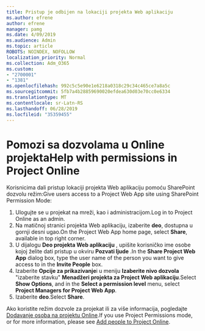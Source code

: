 ```yaml
---
title: Pristup je odbijen na lokaciji projekta Web aplikaciju
ms.author: efrene
author: efrene
manager: pamg
ms.date: 4/09/2019
ms.audience: Admin
ms.topic: article
ROBOTS: NOINDEX, NOFOLLOW
localization_priority: Normal
ms.collection: Adm_O365
ms.custom:
- "2700001"
- "1381"
ms.openlocfilehash: 992c5c5e90e1e6218a0318c29c34c465ce7a8a5c
ms.sourcegitcommit: 5fb7a4b28859690020efdea630d03e70cc0e6334
ms.translationtype: MT
ms.contentlocale: sr-Latn-RS
ms.lasthandoff: 06/28/2019
ms.locfileid: "35359455"
---
```

# <a name="help-with-permissions-in-project-online"></a><span data-ttu-id="be9f3-102">Pomozi sa dozvolama u Online projekta</span><span class="sxs-lookup"><span data-stu-id="be9f3-102">Help with permissions in Project Online</span></span>

<span data-ttu-id="be9f3-103">Korisnicima dali pristup lokaciji projekta Web aplikaciju pomoću SharePoint dozvolu režim:</span><span class="sxs-lookup"><span data-stu-id="be9f3-103">Give users access to a Project Web App site using SharePoint Permission Mode:</span></span>

1. <span data-ttu-id="be9f3-104">Ulogujte se u projekat na mreži, kao i administracijom.</span><span class="sxs-lookup"><span data-stu-id="be9f3-104">Log in to Project Online as an admin.</span></span>
2. <span data-ttu-id="be9f3-105">Na matičnoj stranici projekta Web aplikaciju, izaberite **deo**, dostupna u gornji desni ugao.</span><span class="sxs-lookup"><span data-stu-id="be9f3-105">On the Project Web App home page, select **Share**, available in top right corner.</span></span>
3. <span data-ttu-id="be9f3-106">U dijalogu **Deo projekta Web aplikaciju** , upišite korisničko ime osobe kojoj želite dati pristup u okviru **Pozvati ljude** .</span><span class="sxs-lookup"><span data-stu-id="be9f3-106">In the **Share Project Web App** dialog box, type the user name of the person you want to give access to in the **Invite People** box.</span></span>
4. <span data-ttu-id="be9f3-107">Izaberite **Opcije za prikazivanje**i u meniju **Izaberite nivo dozvola** "izaberite stavku" **Menadžeri projekta za Project Web aplikaciju**.</span><span class="sxs-lookup"><span data-stu-id="be9f3-107">Select **Show Options**, and in the **Select a permission level** menu, select **Project Managers for Project Web App**.</span></span>
5. <span data-ttu-id="be9f3-108">Izaberite **deo**.</span><span class="sxs-lookup"><span data-stu-id="be9f3-108">Select **Share**.</span></span>

<span data-ttu-id="be9f3-109">Ako koristite režim dozvole za projekat ili za više informacija, pogledajte [Dodavanje osoba na projektu Online](https://docs.microsoft.com/projectonline/step-2-add-people-to-project-online).</span><span class="sxs-lookup"><span data-stu-id="be9f3-109">If you use Project Permissions mode, or for more information, please see [Add people to Project Online](https://docs.microsoft.com/projectonline/step-2-add-people-to-project-online).</span></span>
